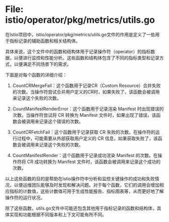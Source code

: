 # File: istio/operator/pkg/metrics/utils.go

在Istio项目中，istio/operator/pkg/metrics/utils.go文件的作用是定义了一些用于指标记录的辅助函数和相关结构体。

具体来说，这个文件中的函数和结构体用于记录操作符（operator）的指标数据，以便进行监控和性能分析。这些函数和结构体包含了不同的指标类型和记录方式，以便满足不同场景下的需求。

下面是对每个函数的详细介绍：

1. CountCRMergeFail：这个函数用于记录CR（Custom Resource）合并失败的次数。当操作符尝试合并用户定义的CR时，如果失败了，该函数会被调用来记录这个失败的次数。

2. CountManifestRenderError：这个函数用于记录渲染 Manifest 时出现错误的次数。当操作符尝试将 CR 转换为 Manifest 文件时，如果出现了错误，该函数会被调用来记录这个错误的次数。

3. CountCRFetchFail：这个函数用于记录获取 CR 失败的次数。在操作符的运行过程中，可能需要从外部获取用户定义的 CR 信息，如果获取失败了，该函数会被调用来记录这个失败的次数。

4. CountManifestRender：这个函数用于记录成功渲染 Manifest 的次数。在操作符将 CR 成功转换为 Manifest 文件时，该函数会被调用来记录这个成功的次数。

以上这些函数的目的是帮助在Istio操作符中分析和监控关键操作的成功和失败情况，以便运维团队能够及时发现和解决问题。对于每个函数，它们的调用会增加相应指标的计数值，这些计数值可用于生成性能报告、指标图表等，从而更好地了解操作符的运行状况。

除了这些函数，utils.go文件中可能还包含其他用于指标记录的函数和结构体，具体实现和功能根据不同版本和上下文可能有所不同。

